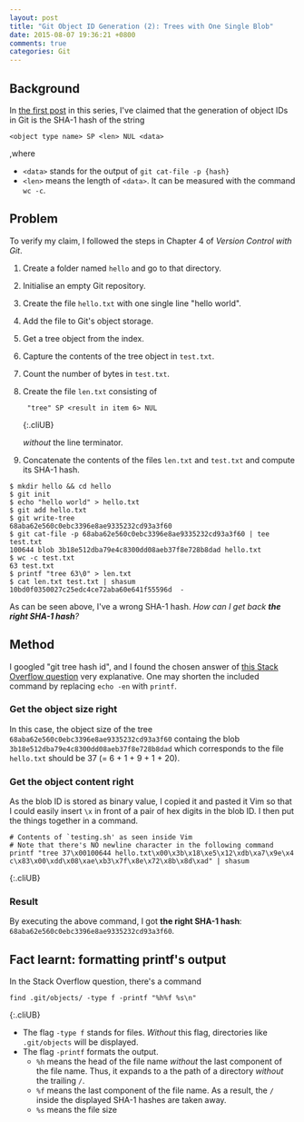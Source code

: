 ```yaml
---
layout: post
title: "Git Object ID Generation (2): Trees with One Single Blob"
date: 2015-08-07 19:36:21 +0800
comments: true
categories: Git
---
```


Background
---

In [the first post][seri1] in this series, I've claimed that the
generation of object IDs in Git is the SHA-1 hash of the string

    <object type name> SP <len> NUL <data>

,where

- `<data>` stands for the output of `git cat-file -p {hash}`
- `<len>` means the length of `<data>`.  It can be measured with the
    command `wc -c`.

Problem
---

To verify my claim, I followed the steps in Chapter 4 of *Version
Control with Git*.

1. Create a folder named `hello` and go to that directory.
2. Initialise an empty Git repository.
3. Create the file `hello.txt` with one single line "hello world".
4. Add the file to Git's object storage.
5. Get a tree object from the index.
6. Capture the contents of the tree object in `test.txt`.
7. Count the number of bytes in `test.txt`.
8. Create the file `len.txt` consisting of

        "tree" SP <result in item 6> NUL
    {:.cliUB}

    *without* the line terminator.

9. Concatenate the contents of the files `len.txt` and `test.txt` and
compute its SHA-1 hash.

<pre class="cliUB"><code>$ mkdir hello && cd hello
$ git init
$ echo "hello world" &gt; hello.txt
$ git add hello.txt
$ git write-tree
<span class="UBHLCode">68aba62e560c0ebc3396e8ae9335232cd93a3f60</span>
$ git cat-file -p 68aba62e560c0ebc3396e8ae9335232cd93a3f60 | tee test.txt
<span class="UBHLCode">100644 blob 3b18e512dba79e4c8300dd08aeb37f8e728b8dad	hello.txt</span>
$ wc -c test.txt
63 test.txt
$ printf "tree 63\0" &gt; len.txt
$ cat len.txt test.txt | shasum
<span class="err">10bd0f0350027c25edc4ce72aba60e641f55596d  -</span>
</code></pre>

As can be seen above, I've <span class="err">a wrong SHA-1
hash</span>.  *How can I get back **the right SHA-1 hash**?*

<!-- more -->

Method
---

I googled "git tree hash id", and I found the chosen answer of
[this Stack Overflow question][so13977017] very explanative.  One may
shorten the included command by replacing `echo -en` with `printf`.

### Get the object size right

In this case, the object size of the tree
`68aba62e560c0ebc3396e8ae9335232cd93a3f60` containg the blob
`3b18e512dba79e4c8300dd08aeb37f8e728b8dad` which corresponds to the
file `hello.txt` should be 37 (= 6 + 1 + 9 + 1 + 20).

### Get the object content right

As the blob ID is stored as binary value, I copied it and pasted it
Vim so that I could easily insert `\x` in front of a pair of hex
digits in the blob ID.  I then put the things together in a command.

    # Contents of `testing.sh' as seen inside Vim
    # Note that there's NO newline character in the following command
    printf "tree 37\x00100644 hello.txt\x00\x3b\x18\xe5\x12\xdb\xa7\x9e\x4
    c\x83\x00\xdd\x08\xae\xb3\x7f\x8e\x72\x8b\x8d\xad" | shasum
{:.cliUB}

### Result

By executing the above command, I got **the right SHA-1 hash**:
`68aba62e560c0ebc3396e8ae9335232cd93a3f60`.

Fact learnt: formatting printf's output
---

In the Stack Overflow question, there's a command

    find .git/objects/ -type f -printf "%h%f %s\n"
{:.cliUB}

- The flag `-type f` stands for files.  *Without* this flag,
    directories like `.git/objects` will be displayed.
- The flag `-printf` formats the output.
    - `%h` means the head of the file name *without* the last
        component of the file name.  Thus, it expands to a the path of
        a directory *without* the trailing `/`.
    - `%f` means the last component of the file name.  As a result,
        the `/` inside the displayed SHA-1 hashes are taken away.
    - `%s` means the file size

[seri1]: /blog/2015/08/07/git-object-id-generation-1-blobs-and-commits/
[so13977017]: http://stackoverflow.com/a/13977017
